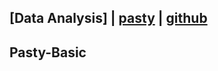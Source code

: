 ## [Data Analysis] | [pasty](https://patsy.readthedocs.io/en/latest/index.html) | [github](https://github.com/pydata/patsy/blob/master/doc/overview.rst) 

## Pasty-Basic



